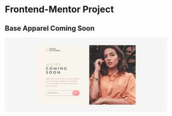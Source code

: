 # Frontend-Mentor Project

## Base Apparel Coming Soon

![Base Apparel Coming Soon](./images/finished-project-screenshort.jpeg)